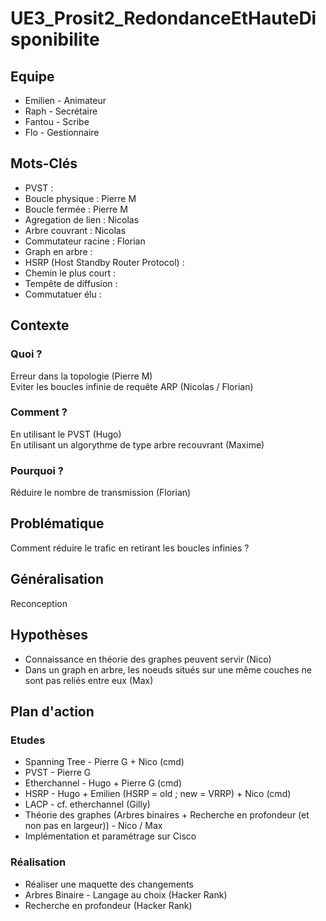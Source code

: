# UE3_Prosit2_RedondanceEtHauteDisponibilite

## Equipe
 * Emilien - Animateur
 * Raph - Secrétaire
 * Fantou - Scribe
 * Flo - Gestionnaire

## Mots-Clés

 * PVST : 
 * Boucle physique : Pierre M
 * Boucle fermée : Pierre M
 * Agregation de lien : Nicolas
 * Arbre couvrant : Nicolas
 * Commutateur racine : Florian
 * Graph en arbre : 
 * HSRP (Host Standby Router Protocol) : 
 * Chemin le plus court : 
 * Tempête de diffusion : 
 * Commutatuer élu : 

## Contexte

### Quoi ?  
 Erreur dans la topologie (Pierre M)  
 Eviter les boucles infinie de requête ARP (Nicolas / Florian)

### Comment ?  
 En utilisant le PVST (Hugo)  
 En utilisant un algorythme de type arbre recouvrant (Maxime)

### Pourquoi ?  
 Réduire le nombre de transmission (Florian)

## Problématique
Comment réduire le trafic en retirant les boucles infinies ?

## Généralisation
Reconception  

## Hypothèses
 * Connaissance en théorie des graphes peuvent servir (Nico)
 * Dans un graph en arbre, les noeuds situés sur une même couches ne sont pas reliés entre eux (Max)

## Plan d'action
### Etudes
 * Spanning Tree - Pierre G + Nico (cmd)
 * PVST - Pierre G
 * Etherchannel - Hugo + Pierre G (cmd)
 * HSRP - Hugo + Emilien (HSRP = old ; new = VRRP) + Nico (cmd)
 * LACP - cf. etherchannel (Gilly)
 * Théorie des graphes (Arbres binaires + Recherche en profondeur (et non pas en largeur)) - Nico / Max
 * Implémentation et paramétrage sur Cisco

### Réalisation
 * Réaliser une maquette des changements
 * Arbres Binaire - Langage au choix (Hacker Rank)
 * Recherche en profondeur (Hacker Rank)